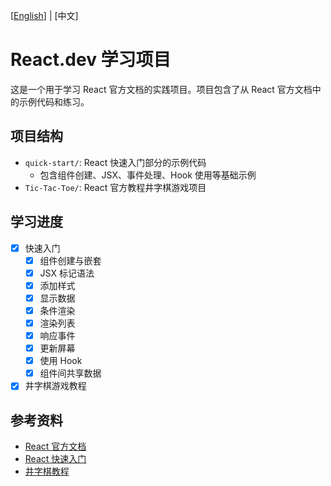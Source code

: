 [[English](./README.en.md)] | [中文]

# React.dev 学习项目

这是一个用于学习 React 官方文档的实践项目。项目包含了从 React 官方文档中的示例代码和练习。

## 项目结构

- `quick-start/`: React 快速入门部分的示例代码
  - 包含组件创建、JSX、事件处理、Hook 使用等基础示例
- `Tic-Tac-Toe/`: React 官方教程井字棋游戏项目

## 学习进度

- [x] 快速入门
  - [x] 组件创建与嵌套
  - [x] JSX 标记语法
  - [x] 添加样式
  - [x] 显示数据
  - [x] 条件渲染
  - [x] 渲染列表
  - [x] 响应事件
  - [x] 更新屏幕
  - [x] 使用 Hook
  - [x] 组件间共享数据
- [x] 井字棋游戏教程

## 参考资料

- [React 官方文档](https://react.dev/)
- [React 快速入门](https://react.dev/learn)
- [井字棋教程](https://react.dev/learn/tutorial-tic-tac-toe) 
